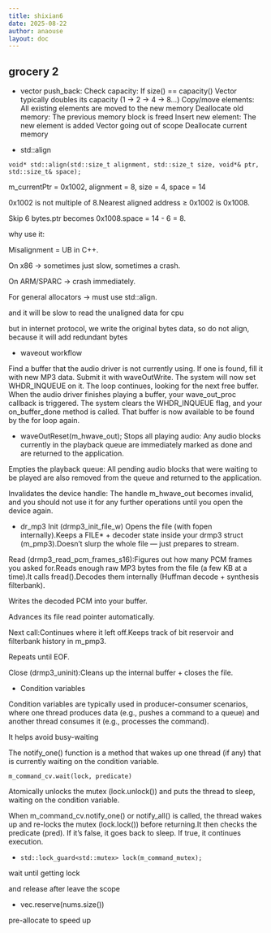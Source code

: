 ```yaml
---
title: shixian6
date: 2025-08-22
author: anaouse
layout: doc
---
```


## grocery 2

- vector push_back:
    Check capacity:
    If size() == capacity()
        Vector typically doubles its capacity (1 → 2 → 4 → 8...)
    Copy/move elements: All existing elements are moved to the new memory
    Deallocate old memory: The previous memory block is freed
    Insert new element: The new element is added
    Vector going out of scope
    Deallocate current memory

- std::align

`void* std::align(std::size_t alignment,
                 std::size_t size,
                 void*& ptr,
                 std::size_t& space);`

m_currentPtr = 0x1002, alignment = 8, size = 4, space = 14

0x1002 is not multiple of 8.Nearest aligned address ≥ 0x1002 is 0x1008.

Skip 6 bytes.ptr becomes 0x1008.space = 14 - 6 = 8.

why use it:

Misalignment = UB in C++.

On x86 → sometimes just slow, sometimes a crash.

On ARM/SPARC → crash immediately.

For general allocators → must use std::align.

and it will be slow to read the unaligned data for cpu

but in internet protocol, we write the original bytes data, so do not align, because it will add redundant bytes

- waveout workflow

Find a buffer that the audio driver is not currently using.
If one is found, fill it with new MP3 data.
Submit it with waveOutWrite. The system will now set WHDR_INQUEUE on it.
The loop continues, looking for the next free buffer.
When the audio driver finishes playing a buffer, your wave_out_proc callback is triggered. The system clears the WHDR_INQUEUE flag, and your on_buffer_done method is called. That buffer is now available to be found by the for loop again.

- waveOutReset(m_hwave_out);
Stops all playing audio: Any audio blocks currently in the playback queue are immediately marked as done and are returned to the application.

Empties the playback queue: All pending audio blocks that were waiting to be played are also removed from the queue and returned to the application.

Invalidates the device handle: The handle m_hwave_out becomes invalid, and you should not use it for any further operations until you open the device again.

- dr_mp3
Init (drmp3_init_file_w) Opens the file (with fopen internally).Keeps a FILE* + decoder state inside your drmp3 struct (m_pmp3).Doesn’t slurp the whole file — just prepares to stream.

Read (drmp3_read_pcm_frames_s16):Figures out how many PCM frames you asked for.Reads enough raw MP3 bytes from the file (a few KB at a time).It calls fread().Decodes them internally (Huffman decode + synthesis filterbank).

Writes the decoded PCM into your buffer.

Advances its file read pointer automatically.

Next call:Continues where it left off.Keeps track of bit reservoir and filterbank history in m_pmp3.

Repeats until EOF.

Close (drmp3_uninit):Cleans up the internal buffer + closes the file.

- Condition variables

Condition variables are typically used in producer-consumer scenarios, where one thread produces data (e.g., pushes a command to a queue) and another thread consumes it (e.g., processes the command).

It helps avoid busy-waiting

The notify_one() function is a method that wakes up one thread (if any) that is currently waiting on the condition variable.

`m_command_cv.wait(lock, predicate)`

Atomically unlocks the mutex (lock.unlock()) and puts the thread to sleep, waiting on the condition variable.

When m_command_cv.notify_one() or notify_all() is called, the thread wakes up and re-locks the mutex (lock.lock()) before returning.It then checks the predicate (pred). If it’s false, it goes back to sleep. If true, it continues execution.

- `std::lock_guard<std::mutex> lock(m_command_mutex);`

wait until getting lock

and release after leave the scope

- vec.reserve(nums.size())

pre-allocate to speed up